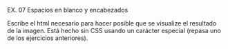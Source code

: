 EX. 07 Espacios en blanco y encabezados

Escribe el html necesario para hacer posible que se visualize el resultado de la
imagen. Está hecho sin CSS usando un carácter especial (repasa uno de los
ejercicios anteriores).